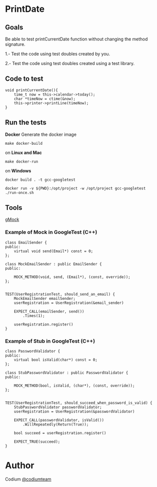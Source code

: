 # PrintDate

## Goals
Be able to test printCurrentDate function without changing the method signature.

1.- Test the code using test doubles created by you.

2.- Test the code using test doubles created using a test library.

## Code to test 
    void printCurrentDate(){
        time_t now = this->calendar->today();
        char *timeNow = ctime(&now);
        this->printer->printLine(timeNow);
    }

## Run the tests

**Docker**
Generate the docker image

    make docker-build

on **Linux and Mac**

    make docker-run

on **Windows**

    docker build . -t gcc-googletest

    docker run -v ${PWD}:/opt/project -w /opt/project gcc-googletest ./run-once.sh
    
    
## Tools
[gMock](https://github.com/google/googletest/blob/master/googlemock/docs/for_dummies.md)

### Example of Mock in GoogleTest (C++)

    class EmailSender {
    public:
        virtual void send(Email*) const = 0;
    };
    
    class MockEmailSender : public EmailSender {
    public:
    
        MOCK_METHOD(void, send, (Email*), (const, override));
    };


    TEST(UserRegistrationTest, should_send_an_email) {
        MockEmailSender emailSender;
        userRegistration = UserRegistration(&email_sender)
    
        EXPECT_CALL(emailSender, send())
            .Times(1);
    
        userRegistration.register()
    }



	
### Example of Stub in GoogleTest (C++)

    class PasswordValidator {
    public:
        virtual bool isValid(char*) const = 0;
    };
    
    class StubPasswordValidator : public PasswordValidator {
    public:
    
        MOCK_METHOD(bool, isValid, (char*), (const, override));
    };


    TEST(UserRegistrationTest, should_succeed_when_password_is_valid) {
        StubPasswordValidator passwordValidator;
        userRegistration = UserRegistration(&passwordValidator)
        
        EXPECT_CALL(passwordValidator, isValid())
            .WillRepeatedly(Return(True));
    
        bool succeed = userRegistration.register()
    
        EXPECT_TRUE(succeed);
    }

# Author
Codium [@codiumteam](https://www.twitter.com/codiumteam)